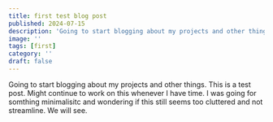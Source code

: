 ```yaml
---
title: first test blog post
published: 2024-07-15
description: 'Going to start blogging about my projects and other things. This is a test post. Might continue to work on this whenever I have time. I was going for somthing minimalisitc and wondering if this still seems too cluttered and not streamline. We will see.'
image: ''
tags: [first]
category: ''
draft: false 
---
```


Going to start blogging about my projects and other things. This is a test post. Might continue to work on this whenever I have time. I was going for somthing minimalisitc and wondering if this still seems too cluttered and not streamline. We will see.